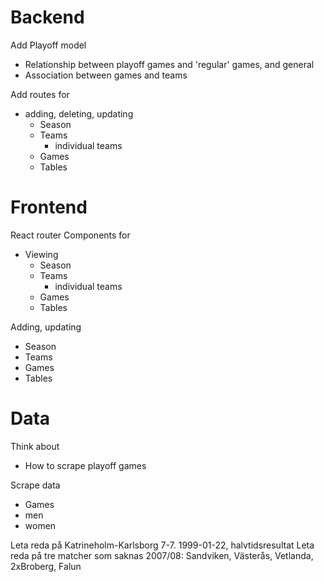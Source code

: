 # Backend

Add Playoff model

- Relationship between playoff games and 'regular' games, and general
- Association between games and teams

Add routes for

- adding, deleting, updating
  - Season
  - Teams
    - individual teams
  - Games
  - Tables

# Frontend

React router
Components for

- Viewing
  - Season
  - Teams
    - individual teams
  - Games
  - Tables

Adding, updating

- Season
- Teams
- Games
- Tables

# Data

Think about

- How to scrape playoff games

Scrape data

- Games
- men
- women

Leta reda på Katrineholm-Karlsborg 7-7. 1999-01-22, halvtidsresultat
Leta reda på tre matcher som saknas 2007/08: Sandviken, Västerås, Vetlanda, 2xBroberg, Falun
